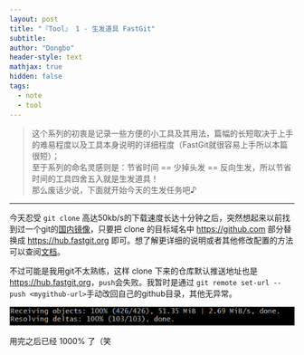 ```yaml
---
layout: post
title: "『Tool』 1 - 生发道具 FastGit"
subtitle: 
author: "Dongbo"
header-style: text
mathjax: true
hidden: false
tags:
  - note
  - tool
---
```


> 这个系列的初衷是记录一些方便的小工具及其用法，篇幅的长短取决于上手的难易程度以及工具本身说明的详细程度（FastGit就很容易上手所以本篇很短）；  
至于系列的命名灵感则是：节省时间 == 少掉头发 == 反向生发，所以节省时间的工具四舍五入就是生发道具！  
那么废话少说，下面就开始今天的生发任务吧♪

-----------

今天忍受 `git clone` 高达50kb/s的下载速度长达十分钟之后，突然想起来以前找到过一个git的[国内镜像][1]，只要把 clone 的目标域名中 <https://github.com> 部分替换成 <https://hub.fastgit.org> 即可。想了解更详细的说明或者其他修改配置的方法可以查阅[文档][2]。

不过可能是我用git不太熟练，这样 clone 下来的仓库默认推送地址也是 <https://hub.fastgit.org>，`push`会失败。我暂时是通过 `git remote set-url --push <mygithub-url>`手动改回自己的github目录，其他无异常。

![fastgit.org speed](/img/in-post/post-fastgit/download-speed.png)

用完之后已经 1000% 了（笑




[1]: http://fastgit.org/
[2]: https://doc.fastgit.org/zh-cn/guide.html#web-%E7%9A%84%E4%BD%BF%E7%94%A8